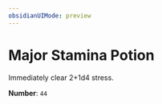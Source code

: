 ```yaml
---
obsidianUIMode: preview
---
```

# Major Stamina Potion

Immediately clear 2+1d4 stress.

**Number**: `44`

